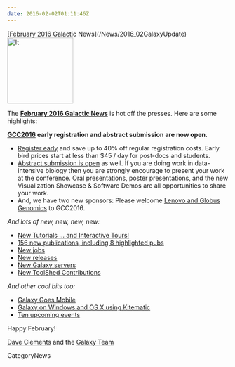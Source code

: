 ```yaml
---
date: 2016-02-02T01:11:46Z
---
```

<div class='newsItemHeader'>[February 2016 Galactic News](/News/2016_02GalaxyUpdate)</div>

<div class='right'>
<a href='/GalaxyUpdates/2016_01'><img src='/Images/GalaxyLogos/GalaxyNews.png' alt='It's a new year in the Galaxy!' width=150 /></a><br />
</div>

The **[February 2016 Galactic News](/GalaxyUpdates/2016_02)** is hot off the presses.  Here are some highlights:

**[GCC2016](/GalaxyUpdates/2016_02#gcc2016) early registration and abstract submission are now open.**  
* [Register early](/GalaxyUpdates/2016_02#gcc2016-early-registration-is-open) and save up to 40% off regular registration costs. Early bird prices start at less than $45 / day for post-docs and students.
* [Abstract submission is open](/GalaxyUpdates/2016_02#gcc2016-abstract-submission-is-open) as well. If you are doing work in data-intensive biology then you are strongly encourage to present your work at the conference.  Oral presentations, poster presentations, and the new Visualization Showcase & Software Demos are all opportunities to share your work.
* And, we have two new sponsors: Please welcome [Lenovo and Globus Genomics](/GalaxyUpdates/2016_02#sponsors) to GCC2016.   

*And lots of new, new, new, new:*

* [New Tutorials ... and Interactive Tours!](/GalaxyUpdates/2016_02#new-tutorials--and-tours) 
* [156 new publications, including 8 highlighted pubs](/GalaxyUpdates/2016_02#new-papers)
* [New jobs](/GalaxyUpdates/2016_02#whos-hiring)
* [New releases](/GalaxyUpdates/2016_02#releases)
* [New Galaxy servers](/GalaxyUpdates/2016_02#new-public-galaxy-servers)
* [New ToolShed Contributions](/GalaxyUpdates/2016_02#toolshed-contributions)

*And other cool bits too:*

* [Galaxy Goes Mobile](/GalaxyUpdates/2016_02#galaxy-goes-mobile)
* [Galaxy on Windows and OS X using Kitematic](/GalaxyUpdates/2016_02#galaxy-on-windows-and-os-x-using-kitematic)
* [Ten upcoming events](/GalaxyUpdates/2016_02#upcoming-events)

Happy February!

[Dave Clements](/DaveClements) and the [Galaxy Team](/GalaxyTeam)


CategoryNews
